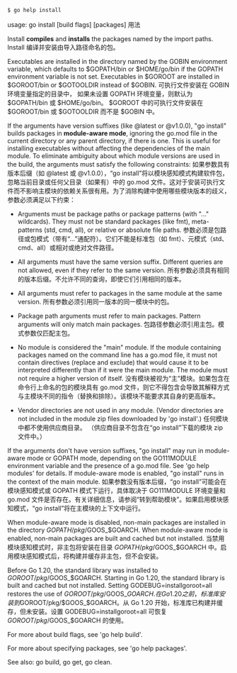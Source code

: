 ```bash
$ go help install
```

usage: go install [build flags] [packages]
用法

Install **compiles** and **installs** the packages named by the import paths.
Install 编译并安装由导入路径命名的包。

Executables are installed in the directory named by the GOBIN environment
variable, which defaults to $GOPATH/bin or $HOME/go/bin if the GOPATH
environment variable is not set. Executables in $GOROOT
are installed in $GOROOT/bin or $GOTOOLDIR instead of $GOBIN.
可执行文件安装在 GOBIN 环境变量指定的目录中，
如果未设置 GOPATH 环境变量，则默认为 $GOPATH/bin 或 $HOME/go/bin。
$GOROOT 中的可执行文件安装在 $GOROOT/bin 或 $GOTOOLDIR 而不是 $GOBIN 中。

If the arguments have version suffixes (like @latest or @v1.0.0), "go install"
builds packages in **module-aware mode**, ignoring the go.mod file in the current
directory or any parent directory, if there is one. This is useful for
installing executables without affecting the dependencies of the main module.
To eliminate ambiguity about which module versions are used in the build, the
arguments must satisfy the following constraints:
如果参数具有版本后缀（如 @latest 或 @v1.0.0），“go install”将以模块感知模式构建软件包，忽略当前目录或任何父目录（如果有）中的 go.mod 文件。这对于安装可执行文件而不影响主模块的依赖关系很有用。为了消除构建中使用哪些模块版本的歧义，参数必须满足以下约束：

- Arguments must be package paths or package patterns (with "..." wildcards).
They must not be standard packages (like fmt), meta-patterns (std, cmd,
all), or relative or absolute file paths.
  参数必须是包路径或包模式（带有“...”通配符）。它们不能是标准包（如 fmt）、元模式（std、cmd、all）或相对或绝对文件路径。

- All arguments must have the same version suffix. Different queries are not
allowed, even if they refer to the same version.
  所有参数必须具有相同的版本后缀。不允许不同的查询，即使它们引用相同的版本。

- All arguments must refer to packages in the same module at the same version.
  所有参数必须引用同一版本的同一模块中的包。

- Package path arguments must refer to main packages. Pattern arguments
will only match main packages.
  包路径参数必须引用主包。模式参数仅匹配主包。

- No module is considered the "main" module. If the module containing
packages named on the command line has a go.mod file, it must not contain
directives (replace and exclude) that would cause it to be interpreted
differently than if it were the main module. The module must not require
a higher version of itself.
  没有模块被视为“主”模块。如果包含在命令行上命名的包的模块具有 go.mod 文件，则它不得包含会导致其解释方式与主模块不同的指令（替换和排除）。该模块不能要求其自身的更高版本。

- Vendor directories are not used in any module. (Vendor directories are not
included in the module zip files downloaded by 'go install'.)
  任何模块中都不使用供应商目录。 （供应商目录不包含在“go install”下载的模块 zip 文件中。）

If the arguments don't have version suffixes, "go install" may run in
module-aware mode or GOPATH mode, depending on the GO111MODULE environment
variable and the presence of a go.mod file. See 'go help modules' for details.
If module-aware mode is enabled, "go install" runs in the context of the main
module.
如果参数没有版本后缀，“go install”可能会在模块感知模式或 GOPATH 模式下运行，具体取决于 GO111MODULE 环境变量和 go.mod 文件是否存在。有关详细信息，请参阅“转到帮助模块”。如果启用模块感知模式，“go install”将在主模块的上下文中运行。

When module-aware mode is disabled, non-main packages are installed in the
directory $GOPATH/pkg/$GOOS_$GOARCH. When module-aware mode is enabled,
non-main packages are built and cached but not installed.
当禁用模块感知模式时，非主包将安装在目录 $GOPATH/pkg/$GOOS_$GOARCH 中。启用模块感知模式后，将构建并缓存非主包，但不会安装。

Before Go 1.20, the standard library was installed to
$GOROOT/pkg/$GOOS_$GOARCH.
Starting in Go 1.20, the standard library is built and cached but not installed.
Setting GODEBUG=installgoroot=all restores the use of
$GOROOT/pkg/$GOOS_$GOARCH.
在Go 1.20之前，标准库安装到$GOROOT/pkg/$GOOS_$GOARCH。从 Go 1.20 开始，标准库已构建并缓存，但未安装。设置 GODEBUG=installgoroot=all 可恢复 $GOROOT/pkg/$GOOS_$GOARCH 的使用。

For more about build flags, see 'go help build'.

For more about specifying packages, see 'go help packages'.

See also: go build, go get, go clean.
